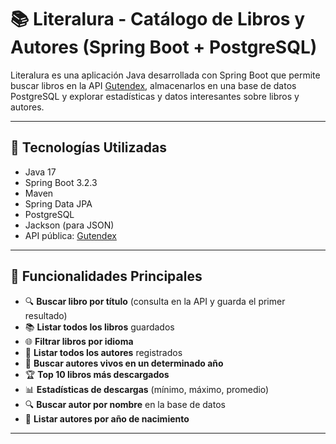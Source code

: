 # 📚 Literalura - Catálogo de Libros y Autores (Spring Boot + PostgreSQL)

Literalura es una aplicación Java desarrollada con Spring Boot que permite buscar libros en la API [Gutendex](https://gutendex.com), almacenarlos en una base de datos PostgreSQL y explorar estadísticas y datos interesantes sobre libros y autores.

---

## 🧰 Tecnologías Utilizadas

- Java 17
- Spring Boot 3.2.3
- Maven
- Spring Data JPA
- PostgreSQL
- Jackson (para JSON)
- API pública: [Gutendex](https://gutendex.com)

---

## 🚀 Funcionalidades Principales

- 🔍 **Buscar libro por título** (consulta en la API y guarda el primer resultado)
- 📚 **Listar todos los libros** guardados
- 🌐 **Filtrar libros por idioma**
- 👤 **Listar todos los autores** registrados
- 🎯 **Buscar autores vivos en un determinado año**
- 🏆 **Top 10 libros más descargados**
- 📊 **Estadísticas de descargas** (mínimo, máximo, promedio)
- 🔍 **Buscar autor por nombre** en la base de datos
- 📅 **Listar autores por año de nacimiento**

---
